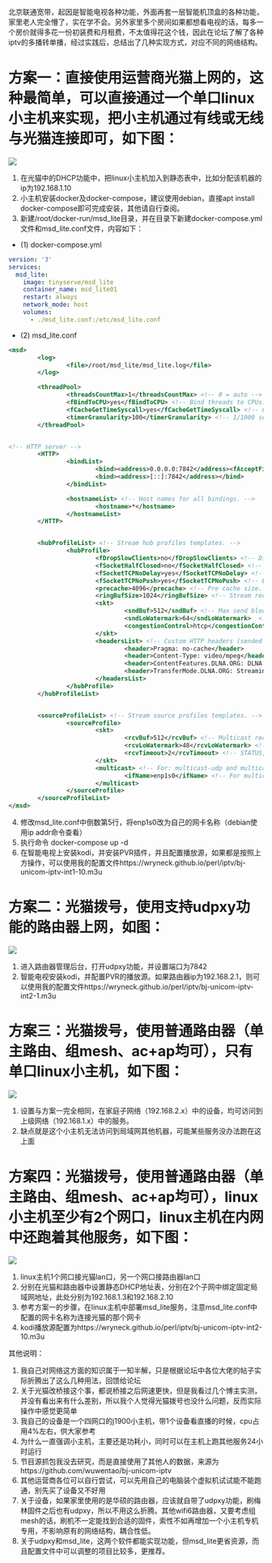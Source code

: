 北京联通宽带，起因是智能电视各种功能，外面再套一层智能机顶盒的各种功能，家里老人完全懵了，实在学不会。另外家里多个房间如果都想看电视的话，每多一个房价就得多花一份初装费和月租费，不太值得花这个钱，因此在论坛了解了各种iptv的多播转单播，经过实践后，总结出了几种实现方式，对应不同的网络结构。

# 方案一：直接使用运营商光猫上网的，这种最简单，可以直接通过一个单口linux小主机来实现，把小主机通过有线或无线与光猫连接即可，如下图：
![](https://wryneck.github.io/perl/iptv/1.png)
1. 在光猫中的DHCP功能中，把linux小主机加入到静态表中，比如分配该机器的ip为192.168.1.10
2. 小主机安装docker及docker-compose，建议使用debian，直接apt install docker-compose即可完成安装，其他请自行查阅。
3. 新建/root/docker-run/msd_lite目录，并在目录下新建docker-compose.yml文件和msd_lite.conf文件，内容如下：
- (1) docker-compose.yml
```yml
version: '3'
services:
  msd_lite:
    image: tinyserve/msd_lite
    container_name: msd_lite01
    restart: always
    network_mode: host
    volumes:
      - ./msd_lite.conf:/etc/msd_lite.conf
```
- (2) msd_lite.conf
```xml
<msd>
        <log>
                <file>/root/msd_lite/msd_lite.log</file>
        </log>

        <threadPool>
                <threadsCountMax>1</threadsCountMax> <!-- 0 = auto -->
                <fBindToCPU>yes</fBindToCPU> <!-- Bind threads to CPUs. -->
                <fCacheGetTimeSyscall>yes</fCacheGetTimeSyscall> <!-- Cache gettime() syscalls.. -->
                <timerGranularity>100</timerGranularity> <!-- 1/1000 sec -->
        </threadPool>


<!-- HTTP server -->
        <HTTP>
                <bindList>
                        <bind><address>0.0.0.0:7842</address><fAcceptFilter>y</fAcceptFilter></bind>
                        <bind><address>[::]:7842</address></bind>
                </bindList>

                <hostnameList> <!-- Host names for all bindings. -->
                        <hostname>*</hostname>
                </hostnameList>
        </HTTP>


        <hubProfileList> <!-- Stream hub profiles templates. -->
                <hubProfile>
                        <fDropSlowClients>no</fDropSlowClients> <!-- Disconnect slow clients. -->
                        <fSocketHalfClosed>no</fSocketHalfClosed> <!-- Enable shutdown(SHUT_RD) for clients. -->
                        <fSocketTCPNoDelay>yes</fSocketTCPNoDelay> <!-- Enable TCP_NODELAY for clients. -->
                        <fSocketTCPNoPush>yes</fSocketTCPNoPush> <!-- Enable TCP_NOPUSH / TCP_CORK for clients. -->
                        <precache>4096</precache> <!-- Pre cache size. Can be overwritten by arg from user request. -->
                        <ringBufSize>1024</ringBufSize> <!-- Stream receive ring buffer size. Must be multiple of sndBlockSize. -->
                        <skt>
                                <sndBuf>512</sndBuf> <!-- Max send block size, apply to clients sockets only, must be > sndBlockSize. -->
                                <sndLoWatermark>64</sndLoWatermark>  <!-- Send block size. Must be multiple of 4. -->
                                <congestionControl>htcp</congestionControl> <!-- TCP_CONGESTION: this value replace/overwrite(!) all others cc settings: cc from http req args, http server settings, OS default -->
                        </skt>
                        <headersList> <!-- Custom HTTP headers (sended before stream). -->
                                <header>Pragma: no-cache</header>
                                <header>Content-Type: video/mpeg</header>
                                <header>ContentFeatures.DLNA.ORG: DLNA.ORG_OP=01;DLNA.ORG_CI=0;DLNA.ORG_FLAGS=01700000000000000000000000000000</header>
                                <header>TransferMode.DLNA.ORG: Streaming</header>
                        </headersList>
                </hubProfile>
        </hubProfileList>


        <sourceProfileList> <!-- Stream source profiles templates. -->
                <sourceProfile>
                        <skt>
                                <rcvBuf>512</rcvBuf> <!-- Multicast recv socket buf size. -->
                                <rcvLoWatermark>48</rcvLoWatermark> <!-- Actual cli_snd_block_min if polling is off. -->
                                <rcvTimeout>2</rcvTimeout> <!-- STATUS, Multicast recv timeout. -->
                        </skt>
                        <multicast> <!-- For: multicast-udp and multicast-udp-rtp. -->
                                <ifName>enp1s0</ifName> <!-- For multicast receive. -->
                        </multicast>
                </sourceProfile>
        </sourceProfileList>
</msd>

```
4. 修改msd_lite.conf中倒数第5行，将enp1s0改为自己的网卡名称（debian使用ip addr命令查看）
5. 执行命令 docker-compose up -d
6. 在智能电视上安装kodi，并安装PVR插件，并且配置播放源，如果都是按照上方操作，可以使用我的配置文件https://wryneck.github.io/perl/iptv/bj-unicom-iptv-int1-10.m3u

# 方案二：光猫拨号，使用支持udpxy功能的路由器上网，如图：
![](https://wryneck.github.io/perl/iptv/2.png)
1. 进入路由器管理后台，打开udpxy功能，并设置端口为7842
2. 智能电视安装kodi，并配置PVR的播放源。如果路由器ip为192.168.2.1，则可以使用我的配置文件https://wryneck.github.io/perl/iptv/bj-unicom-iptv-int2-1.m3u

# 方案三：光猫拨号，使用普通路由器（单主路由、组mesh、ac+ap均可），只有单口linux小主机，如下图：
![](https://wryneck.github.io/perl/iptv/3.png)
1. 设置与方案一完全相同，在家庭子网络（192.168.2.x）中的设备，均可访问到上级网络（192.168.1.x）中的服务。
2. 缺点就是这个小主机无法访问到局域网其他机器，可能某些服务没办法跑在这上面

# 方案四：光猫拨号，使用普通路由器（单主路由、组mesh、ac+ap均可），linux小主机至少有2个网口，linux主机在内网中还跑着其他服务，如下图：
![](https://wryneck.github.io/perl/iptv/4.png)
1. linux主机1个网口接光猫lan口，另一个网口接路由器lan口
2. 分别在光猫和路由器中设置静态DHCP地址表，分别在2个子网中绑定固定局域网地址，此处分别为192.168.1.3和192.168.2.10
3. 参考方案一的步骤，在linux主机中部署msd_lite服务，注意msd_lite.conf中配置的网卡名称为连接光猫的那个网卡
4. kodi播放源配置为https://wryneck.github.io/perl/iptv/bj-unicom-iptv-int2-10.m3u

其他说明：
1. 我自己对网络这方面的知识属于一知半解，只是根据论坛中各位大佬的帖子实际折腾出了这么几种用法，回馈给论坛
2. 关于光猫改桥接这个事，都说桥接之后网速更快，但是我看过几个博主实测，并没有看出来有什么差别，所以我个人觉得光猫拨号也没什么问题，反而实际操作中感觉更简单
3. 我自己的设备是一个四网口的j1900小主机，带1个设备看直播的时候，cpu占用4%左右，供大家参考
4. 为什么一直强调小主机，主要还是功耗小，同时可以在主机上跑其他服务24小时运行
5. 节目源抓包我没去研究，而是直接使用了其他人的数据，来源为https://github.com/wuwentao/bj-unicom-iptv
6. 其他运营商各位可以自行尝试，可以先用自己的电脑装个虚拟机试试能不能跑通，别先买了设备又不好用
7. 关于设备，如果家里使用的是华硕的路由器，应该就自带了udpxy功能，刷梅林固件之后也有udpxy，所以不用这么折腾。其他wifi6路由器，又要考虑组mesh的话，刷机不一定能找到合适的固件，索性不如再增加一个小主机专机专用，不影响原有的网络结构，耦合性低。
8. 关于udpxy和msd_lite，这两个软件都能实现功能，但msd_lite更省资源，而且配置文件中可以调整的项目比较多，更推荐。